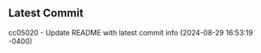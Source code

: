 
## Latest Commit
cc05020 - Update README with latest commit info (2024-08-29 16:53:19 -0400) <Yunxi-Zhou>
